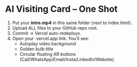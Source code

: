 # AI Visiting Card – One Shot
1) Put your **intro.mp4** in this same folder (next to index.html).
2) Upload ALL files to your GitHub repo root.
3) Commit → Vercel auto-redeploys.
4) Open your .vercel.app link. You’ll see:
   - Autoplay video background
   - Golden bulb title
   - Circular floating AR buttons (Call/WhatsApp/Email/Insta/LinkedIn/Website).
